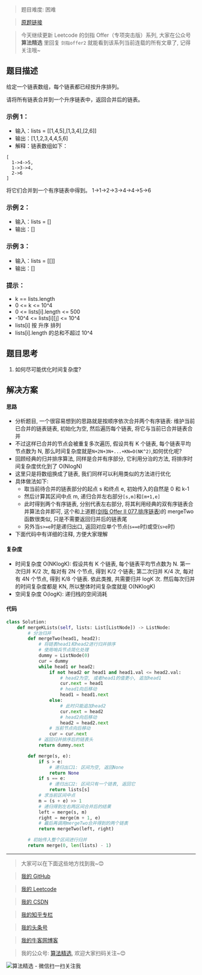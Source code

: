 > 题目难度: 困难

> [原题链接](https://leetcode.cn/problems/vvXgSW/)

> 今天继续更新 Leetcode 的剑指 Offer（专项突击版）系列, 大家在公众号 **算法精选** 里回复 `剑指offer2` 就能看到该系列当前连载的所有文章了, 记得关注哦~

## 题目描述

给定一个链表数组，每个链表都已经按升序排列。

请将所有链表合并到一个升序链表中，返回合并后的链表。

### 示例 1：

- 输入：lists = [[1,4,5],[1,3,4],[2,6]]
- 输出：[1,1,2,3,4,4,5,6]
- 解释：链表数组如下：

```
[
  1->4->5,
  1->3->4,
  2->6
]
```

将它们合并到一个有序链表中得到。
1->1->2->3->4->4->5->6

### 示例 2：

- 输入：lists = []
- 输出：[]

### 示例 3：

- 输入：lists = [[]]
- 输出：[]

### 提示：

- k == lists.length
- 0 <= k <= 10^4
- 0 <= lists[i].length <= 500
- -10^4 <= lists[i][j] <= 10^4
- lists[i] 按 升序 排列
- lists[i].length 的总和不超过 10^4

## 题目思考

1. 如何尽可能优化时间复杂度?

## 解决方案

#### 思路

- 分析题目, 一个很容易想到的思路就是按顺序依次合并两个有序链表: 维护当前已合并的链表链表, 初始化为空, 然后遍历每个链表, 将它与当前已合并链表合并
- 不过这样已合并的节点会被重复多次遍历, 假设共有 K 个链表, 每个链表平均节点数为 N, 那么时间复杂度就是`N+2N+3N+...+KN=O(NK^2)`,如何优化呢?
- 回顾经典的归并排序算法, 同样是合并有序部分, 它利用分治的方法, 将排序时间复杂度优化到了 O(NlogN)
- 这里只是将数组换成了链表, 我们同样可以利用类似的方法进行优化
- 具体做法如下:
  - 取当前待合并的链表部分的起点 s 和终点 e, 初始传入的自然是 0 和 k-1
  - 然后计算其区间中点 m, 递归合并左右部分`[s,m]`和`[m+1,e]`
  - 此时得到两个有序链表, 分别代表左右部分, 将其利用经典的双有序链表合并算法合并即可, 这个和上道题([剑指 Offer II 077.排序链表](https://mp.weixin.qq.com/s?__biz=MzA5MDk1MjI5MA==&mid=2247484785&idx=1&sn=e789e9e254b83d97dbb720ebbc1f708c&token=1176311268&lang=zh_CN#rd))的 mergeTwo 函数很类似, 只是不需要返回归并后的链表尾
  - 另外当`s>=e`时是递归出口, 返回对应单个节点(`s==e`时)或空(`s>e`时)
- 下面代码中有详细的注释, 方便大家理解

#### 复杂度

- 时间复杂度 O(NKlogK): 假设共有 K 个链表, 每个链表平均节点数为 N. 第一次归并 K/2 次, 每对有 2N 个节点, 得到 K/2 个链表; 第二次归并 K/4 次, 每对有 4N 个节点, 得到 K/8 个链表. 依此类推, 共需要归并 logK 次. 然后每次归并的时间复杂度都是 KN, 所以整体时间复杂度就是 O(NKlogK)
- 空间复杂度 O(logK): 递归栈的空间消耗

#### 代码

```python
class Solution:
    def mergeKLists(self, lists: List[ListNode]) -> ListNode:
        # 分治归并
        def mergeTwo(head1, head2):
            # 将链表head1和head2进行归并排序
            # 使用哨兵节点简化处理
            dummy = ListNode(0)
            cur = dummy
            while head1 or head2:
                if not head2 or head1 and head1.val <= head2.val:
                    # head2为空, 或者head1的值更小, 追加head1
                    cur.next = head1
                    # head1向后移动
                    head1 = head1.next
                else:
                    # 此时只能追加head2
                    cur.next = head2
                    # head2向后移动
                    head2 = head2.next
                # 当前节点向后移动
                cur = cur.next
            # 返回归并排序后的链表头
            return dummy.next

        def merge(s, e):
            if s > e:
                # 递归出口1: 区间为空, 返回None
                return None
            if s == e:
                # 递归出口2: 区间只有一个链表, 返回它
                return lists[s]
            # 求当前区间中点
            m = (s + e) >> 1
            # 递归得到左右两区间合并后的结果
            left = merge(s, m)
            right = merge(m + 1, e)
            # 最后再调用mergeTwo合并得到的两个链表
            return mergeTwo(left, right)

        # 初始传入整个区间进行归并
        return merge(0, len(lists) - 1)
```

---

> 大家可以在下面这些地方找到我~😊

> [我的 GitHub](https://github.com/zjulyx)

> [我的 Leetcode](https://leetcode-cn.com/u/suibianfahui/)

> [我的 CSDN](https://me.csdn.net/zjulyx1993)

> [我的知乎专栏](https://zhuanlan.zhihu.com/c_1242508721932464128)

> [我的头条号](https://www.toutiao.com/c/user/1090304683804520/#mid=1671643017345028)

> [我的牛客网博客](https://blog.nowcoder.net/zjulyx)

> 我的公众号: [算法精选](https://mp.weixin.qq.com/s?__biz=MzA5MDk1MjI5MA==&mid=2247484158&idx=1&sn=90176bac32cf7af40e4074c721fd8a95&chksm=900285f3a7750ce5a068c9c9773781461819633f2fd60533732637ec9520c908371ebc218d49&scene=178&cur_album_id=1386231241346859009#rd), 欢迎大家扫码关注~😊

![算法精选 - 微信扫一扫关注我](https://pic1.zhimg.com/80/v2-7c988a7b35886df51596ef23616764ac_1440w.jpg)
